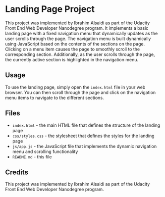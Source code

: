 # Landing Page Project

This project was implemented by Ibrahim Alsaidi as part of the Udacity Front End Web Developer Nanodegree program. It implements a basic landing page with a fixed navigation menu that dynamically updates as the user scrolls through the page. The navigation menu is built dynamically using JavaScript based on the contents of the sections on the page. Clicking on a menu item causes the page to smoothly scroll to the corresponding section. Additionally, as the user scrolls through the page, the currently active section is highlighted in the navigation menu.

## Usage

To use the landing page, simply open the `index.html` file in your web browser. You can then scroll through the page and click on the navigation menu items to navigate to the different sections.

## Files

- `index.html` - the main HTML file that defines the structure of the landing page
- `css/styles.css` - the stylesheet that defines the styles for the landing page
- `js/app.js` - the JavaScript file that implements the dynamic navigation menu and scrolling functionality
- `README.md` - this file

## Credits

This project was implemented by Ibrahim Alsaidi as part of the Udacity Front End Web Developer Nanodegree program.
